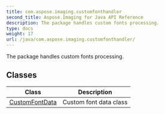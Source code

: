 ```yaml
---
title: com.aspose.imaging.customfonthandler
second_title: Aspose.Imaging for Java API Reference
description: The package handles custom fonts processing.
type: docs
weight: 17
url: /java/com.aspose.imaging.customfonthandler/
---
```


The package handles custom fonts processing.


## Classes

| Class | Description |
| --- | --- |
| [CustomFontData](../com.aspose.imaging.customfonthandler/customfontdata) | Custom font data class |
